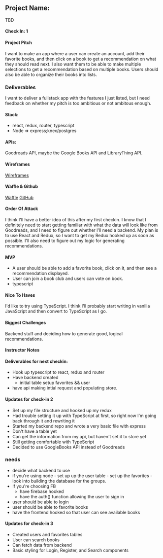 ## Project Name:
  
 TBD
 
  #### Check In: 1
  
  #### Project Pitch
  
 I want to make an app where a user can create an account, add their favorite books, and then click on a book to get a recommendation 
 on what they should read next. I also want them to be able to make multiple selections to get a recommendation based on multiple books.
 Users should also be able to organize their books into lists.
 
  ### Deliverables
  
 I want to deliver a fullstack app with the features I just listed, but I need feedback on whether my pitch is too ambitious or not ambitous enough.
 
  #### Stack:
 - react, redux, router, typescript 
 - Node => express;knex/postgres
  
  #### APIs:
  
 Goodreads API, maybe the Google Books API and LibraryThing API.
 
  #### Wireframes
  
 [Wireframes](http://imgur.com/a/X8kEk)
 
  #### Waffle & Github
  
 [Waffle](https://waffle.io/tylerjhevia/personal-project)
 [GitHub](https://github.com/tylerjhevia/personal-project)
 
  #### Order Of Attack
  
 I think I'll have a better idea of this after my first checkin. I know that I definitely need to start getting familiar with 
 what the data will look like from Goodreads, and I need to figure out whether I'll need a backend. My plan is to use React and Redux, 
 so I want to get my Redux hooked up as soon as possible. I'll also need to figure out my logic for generating recommendations. 
 
  #### MVP
  
 - A user should be able to add a favorite book, click on it, and then see a recommendation displayed.
 - User can join a book club and users can vote on book. 
 - typescript 
 
  #### Nice To Haves
  
 I'd like to try using TypeScript. I think I'll probably start writing in vanilla JavaScript and then convert to TypeScript as I 
 go.
 
  #### Biggest Challenges
  
 Backend stuff and deciding how to generate good, logical recommendations.
 
  #### Instructor Notes
  
  #### Deliverables for next checkin:

  - Hook up typescript to react, redux and router 
  - Have backend created 
      - initial table setup favorites && user 
  - have api making intial request and populating store. 
  
  #### Updates for check-in 2

  - Set up my file structure and hooked up my redux
  - Had trouble setting it up with TypeScript at first, so right now I'm going back through it and rewriting it
  - Started my backend repo and wrote a very basic file with express
  - Don't have a table yet
  - Can get the information from my api, but haven't set it to store yet
  - Still getting comfortable with TypeScript
  - Decided to use GoogleBooks API instead of Goodreads

### needs 

- decide what backend to use 
- if you're using node 
      - set up up the user table 
      - set up the favorites 
      - look into building the database for the groups. 
- If you're choosing FB 
    - have firebase hooked 
    - have the auth() function allowing the user to sign in 
- user should be able to login 
- user should be able to favorite books 
- have the frontend hooked so that user can see available books

#### Updates for check-in 3
- Created users and favorites tables
- User can search books
- Can fetch data from backend 
- Basic styling for Login, Register, and Search components
